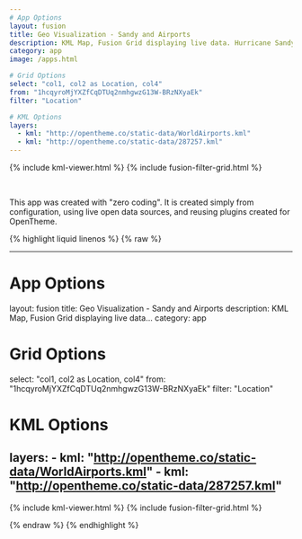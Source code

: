 ```yaml
---
# App Options
layout: fusion
title: Geo Visualization - Sandy and Airports
description: KML Map, Fusion Grid displaying live data. Hurricane Sandy impact cone, world Airport locations, and busiest airports.
category: app
image: /apps.html

# Grid Options
select: "col1, col2 as Location, col4"
from: "1hcqyroMjYXZfCqDTUq2nmhgwzG13W-BRzNXyaEk"
filter: "Location"

# KML Options
layers:
  - kml: "http://opentheme.co/static-data/WorldAirports.kml"
  - kml: "http://opentheme.co/static-data/287257.kml"
---
```


{% include kml-viewer.html %}
{% include fusion-filter-grid.html %}

<br>

This app was created with "zero coding". It is created simply from configuration, 
using live open data sources, and reusing plugins created for OpenTheme.

{% highlight liquid linenos %}
{% raw  %}

  ---
  # App Options
  layout: fusion
  title: Geo Visualization - Sandy and Airports
  description: KML Map, Fusion Grid displaying live data...
  category: app

  # Grid Options
  select: "col1, col2 as Location, col4"
  from: "1hcqyroMjYXZfCqDTUq2nmhgwzG13W-BRzNXyaEk"
  filter: "Location"
  
  # KML Options
  layers:
    - kml: "http://opentheme.co/static-data/WorldAirports.kml"
    - kml: "http://opentheme.co/static-data/287257.kml"
  ---
  
  {% include kml-viewer.html %}
  {% include fusion-filter-grid.html %}

{% endraw  %}
{% endhighlight %}
